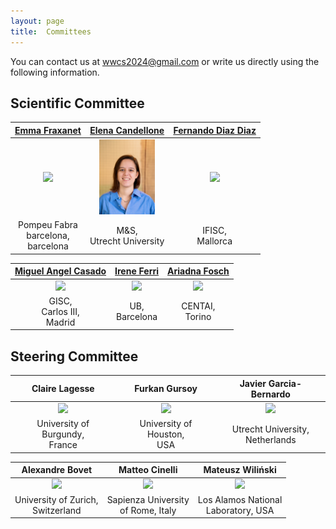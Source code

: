 ```yaml
---
layout: page
title:  Committees
---
```


You can contact us at [wwcs2024@gmail.com](mailto:wwcs2024@gmail.com) or write us directly using the following information.

## Scientific Committee

|[Emma Fraxanet]()|[Elena Candellone](elenacandellone.github.io)|[Fernando Diaz Diaz]()|
|:-------------------------:|:-------------------------:|:-------------------------:|
|<img src="/assets/image24/committee/emma" height="120px"  />| <img src="/assets/image24/committee/elena.jpeg" height="120px"  />| <img src="/assets/image24/committee/fer" height="120px"  />|
|Pompeu Fabra <br> barcelona, <br> barcelona | M&S, <br> Utrecht University | IFISC,<br>  Mallorca |

|[Miguel Angel Casado]()|[Irene Ferri]()|[Ariadna Fosch]()|
|:-------------------------:|:-------------------------:|:-------------------------:|
|<img src="/assets/image24/committee/miguel.jpg" height="120px"  />| <img src="/assets/image24/committee/irene.jpg" height="120px"  />| <img src="/assets/image24/committee/ari.jpg" height="120px"  />|
| GISC, <br> Carlos III,<br>  Madrid | UB, <br>Barcelona | CENTAI, <br> Torino|


## Steering Committee

|Claire Lagesse|Furkan Gursoy|Javier Garcia-Bernardo|
|:-------------------------:|:-------------------------:|:-------------------------:|
|<img src="/assets/image23/committee/SC/claire.jpg" height="120px" /> | <img src="/assets/image23/committee/SC/furkan.jpg" height="120px" /> | <img src="/assets/image23/committee/SC/javier.jpg" height="120px"  /> | 
|University of Burgundy, <br> France|University of Houston, <br> USA|Utrecht University, <br>  Netherlands|

|Alexandre Bovet|Matteo Cinelli|Mateusz Wiliński|
|:-------------------------:|:-------------------------:|:-------------------------:|
|<img src="/assets/image23/committee/SC/alex.jpg" height="120px" /> | <img src="/assets/image23/committee/SC/matteo.jpg" height="120px"/> | <img src="/assets/image23/committee/SC/mateusz.jpg" height="120px"  />|
|University of Zurich, <br> Switzerland| Sapienza University <br> of Rome, Italy | Los Alamos National <br> Laboratory, USA|
